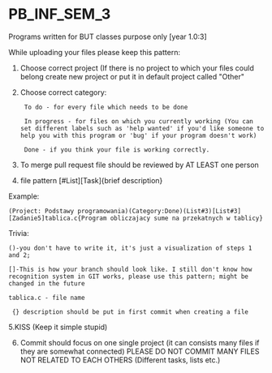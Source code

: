 # PB_INF_SEM_3
Programs written for BUT classes purpose only [year 1.0:3]

While uploading your files please keep this pattern:

1. Choose correct project (If there is no project to which your files could belong create new project or put it in default project called "Other"

2. Choose correct category:

        To do - for every file which needs to be done 
        
        In progress - for files on which you currently working (You can set different labels such as 'help wanted' if you'd like someone to help you with this program or 'bug' if your program doesn't work)
        
        Done - if you think your file is working correctly. 

3. To merge pull request file should be reviewed by AT LEAST one person

4. file pattern [#List][Task]{brief description}


Example:

    (Project: Podstawy programowania)(Category:Done)(List#3)[List#3][Zadanie5]tablica.c{Program obliczajacy sume na przekatnych w tablicy}

Trivia:

    ()-you don't have to write it, it's just a visualization of steps 1 and 2;

    []-This is how your branch should look like. I still don't know how recognition system in GIT works, please use this pattern; might be changed in the future

    tablica.c - file name

     {} description should be put in first commit when creating a file

5.KISS (Keep it simple stupid)

6. Commit should focus on one single project (it can consists many files if they are somewhat connected)
PLEASE DO NOT COMMIT MANY FILES NOT RELATED TO EACH OTHERS (Different tasks, lists etc.)
